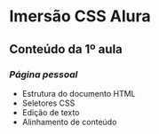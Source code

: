 # Imersão CSS Alura
## Conteúdo da 1º aula
### *Página pessoal*
* Estrutura do documento HTML
* Seletores CSS
* Edição de texto
* Alinhamento de conteúdo 
